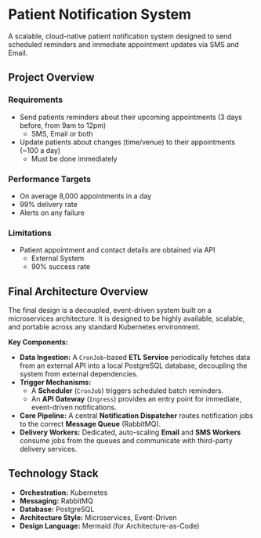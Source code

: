 # Patient Notification System

A scalable, cloud-native patient notification system designed to send scheduled reminders and immediate appointment updates via SMS and Email.

## Project Overview

### Requirements

- Send patients reminders about their upcoming appointments (3 days before, from 9am to 12pm)
    - SMS, Email or both
- Update patients about changes (time/venue) to their appointments (~100 a day)
    - Must be done immediately

### Performance Targets

- On average 8,000 appointments in a day
- 99% delivery rate
- Alerts on any failure

### Limitations

- Patient appointment and contact details are obtained via API
    - External System
    - 90% success rate

## Final Architecture Overview

The final design is a decoupled, event-driven system built on a microservices architecture. It is designed to be highly available, scalable, and portable across any standard Kubernetes environment.

**Key Components:**
- **Data Ingestion:** A `CronJob`-based **ETL Service** periodically fetches data from an external API into a local PostgreSQL database, decoupling the system from external dependencies.
- **Trigger Mechanisms:**
    - A **Scheduler** (`CronJob`) triggers scheduled batch reminders.
    - An **API Gateway** (`Ingress`) provides an entry point for immediate, event-driven notifications.
- **Core Pipeline:** A central **Notification Dispatcher** routes notification jobs to the correct **Message Queue** (RabbitMQ).
- **Delivery Workers:** Dedicated, auto-scaling **Email** and **SMS Workers** consume jobs from the queues and communicate with third-party delivery services.

## Technology Stack

- **Orchestration:** Kubernetes
- **Messaging:** RabbitMQ
- **Database:** PostgreSQL
- **Architecture Style:** Microservices, Event-Driven
- **Design Language:** Mermaid (for Architecture-as-Code)
